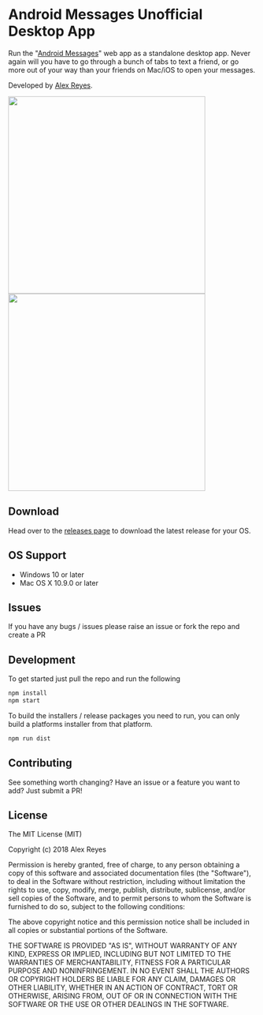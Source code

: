 # Android Messages Unofficial Desktop App

Run the "[Android Messages][2]" web app as a standalone desktop app.  Never again will you have to go through a bunch of tabs to text a friend, or go more out of your way than your friends on Mac/iOS to open your messages.

[2]: https://messages.android.com/

Developed by [Alex Reyes][1].

[1]: https://www.alexreyes.xyz

<img src="https://i.imgur.com/ZIadG5o.png" width="400"/> <img src="https://i.imgur.com/CyCfVdh.png" width="400"/>

Download
---------
Head over to the [releases page](https://github.com/reyesalex/Android-Messages-Desktop-UNOFFICIAL/releases) to download the latest release for your OS.

OS Support
------------

* Windows 10 or later
* Mac OS X 10.9.0 or later

Issues
-------
If you have any bugs / issues please raise an
issue or fork the repo and create a PR

Development
-----------

To get started just pull the repo and run the following

```bash
npm install
npm start
```

To build the installers / release packages you need to run, you can only build a platforms installer from that platform.
```bash
npm run dist
```

Contributing
------------

See something worth changing? Have an issue or a feature you want to add? Just submit a PR!

License
-------

The MIT License (MIT)

Copyright (c) 2018 Alex Reyes

Permission is hereby granted, free of charge, to any person obtaining a copy of
this software and associated documentation files (the "Software"), to deal in
the Software without restriction, including without limitation the rights to
use, copy, modify, merge, publish, distribute, sublicense, and/or sell copies of
the Software, and to permit persons to whom the Software is furnished to do so,
subject to the following conditions:

The above copyright notice and this permission notice shall be included in all
copies or substantial portions of the Software.

THE SOFTWARE IS PROVIDED "AS IS", WITHOUT WARRANTY OF ANY KIND, EXPRESS OR
IMPLIED, INCLUDING BUT NOT LIMITED TO THE WARRANTIES OF MERCHANTABILITY, FITNESS
FOR A PARTICULAR PURPOSE AND NONINFRINGEMENT. IN NO EVENT SHALL THE AUTHORS OR
COPYRIGHT HOLDERS BE LIABLE FOR ANY CLAIM, DAMAGES OR OTHER LIABILITY, WHETHER
IN AN ACTION OF CONTRACT, TORT OR OTHERWISE, ARISING FROM, OUT OF OR IN
CONNECTION WITH THE SOFTWARE OR THE USE OR OTHER DEALINGS IN THE SOFTWARE.

